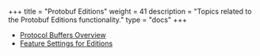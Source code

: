 +++
title = "Protobuf Editions"
weight = 41
description = "Topics related to the Protobuf Editions functionality."
type = "docs"
+++

*   [Protocol Buffers Overview](/editions/overview)
*   [Feature Settings for Editions](/editions/features)
